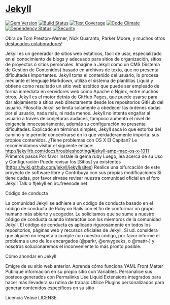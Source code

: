# [Jekyll](http://jekyllrb.com/)

[![Gem Version](https://img.shields.io/gem/v/jekyll.svg)][ruby-gems]
[![Build Status](https://travis-ci.org/jekyll/jekyll.svg?branch=master)][travis]
[![Test Coverage](https://codeclimate.com/github/jekyll/jekyll/badges/coverage.svg)][coverage]
[![Code Climate](https://codeclimate.com/github/jekyll/jekyll/badges/gpa.svg)][codeclimate]
[![Dependency Status](https://gemnasium.com/jekyll/jekyll.svg)][gemnasium]
[![Security](https://hakiri.io/github/jekyll/jekyll/master.svg)][hakiri]

[ruby-gems]: https://rubygems.org/gems/jekyll
[gemnasium]: https://gemnasium.com/jekyll/jekyll
[codeclimate]: https://codeclimate.com/github/jekyll/jekyll
[coverage]: https://codeclimate.com/github/jekyll/jekyll/coverage
[hakiri]: https://hakiri.io/github/jekyll/jekyll/master
[travis]: https://travis-ci.org/jekyll/jekyll

Obra de Tom Preston-Werner, Nick Quaranto, Parker Moore, y muchos otros [destacados colaboradores](https://github.com/jekyll/jekyll/graphs/contributors)!

Jekyll es un generador de sitios web estáticos, fácil de usar, especializado en el conocimiento de blogs y adecuado para sitios de organización, sitios de proyectos o sitios personales. Imagine a Jekyll como un CMS (Sistema de Gestión de Contenidos) basado en archivos de texto, que no presenta dificultades importantes. Jekyll toma el contenido del usuario, lo procesa mediante el lenguaje Markdown, utiliza el sistema de plantillas Liquid y obtiene como resultado un sitio web estático que puede ser empleado de forma inmediata en servidores web como Apache o Nginx, entre muchos otros. Jekyll es el motor detrás de GitHub Pages, que puede usarse para dar alojamiento a sitios web directamente desde los repositorios GitHub del usuario. 
Filosofía 
Jekyll se limita solamente a obedecer las órdenes dadas por el usuario, nada más, ni nada menos. Jekyll no intenta engañar al usuario a través de conjeturas audaces, tampoco aumenta el nivel de exigencia innecesariamente, además su configuración no presenta dificultades. Explicado en términos simples, Jekyll saca lo que estorba del camino y le permite concentrarse en lo que verdaderamente importa: sus propios contenidos. 
¿Tiene problemas con OS X El Capitan? 
Le recomendamos visitar el siguiente enlace: http://jekyllrb.com/docs/troubleshooting/#jekyll-amp-mac-os-x-1011 
Primeros pasos 
Por favor Instale la gema ruby
Luego, lea acerca de su Uso y Configuración
Puede revisar los [Sitios] ya existentes (https://wiki.github.com/jekyll/jekyll/sites)
Realice una bifurcación de este proyecto de software libre y Contribuya con sus propias modificaciones
Si tiene dudas, por favor sírvase revisar nuestra comunidad oficial en el foro Jekyll Talk o #jekyll en irc.freenode.net 

Código de conducta 

La comunidad Jekyll se adhiere a un código de conducta basado en el código de conducta de Ruby on Rails con el fin de conformar un grupo humano más abierto y acogedor. 
Le solicitamos que se sume a nuestro código de conducta cuando interactúe con los miembros de la comunidad Jekyll. El código de conducta es aplicado rigurosamente en todos los repositorios, páginas web y recursos oficiales de Jekyll. Si ud. considera que alguien no respeta o cumple con nuestro código, por favor informe el problema a uno de los encargados (@parkr, @envygeeks, o @mattr-)  y nosotros solucionaremos el inconveniente lo más pronto posible. 

Cómo ahondar en Jekyll 

Emigre de su sitio web anterior.
Aprenda cómo funciona YAML Front Matter 
Publique información en su propio sitio con Variables.
Personalice sus posteos generados con Permalinks 
Use Liquid Extensions integrados para hacer más llevadera su rutina de trabajo
Utilice Plugins personalizados para generar contenidos específicos en su sitio 

Licencia 
Veáse LICENSE.



